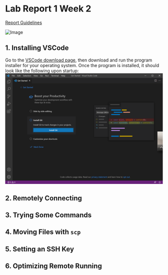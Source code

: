 # Lab Report 1 Week 2

[Report Guidelines](https://ucsd-cse15l-w22.github.io/week/week2/#week-2-lab-report)

![Image](Bliss.png)

## 1. Installing VSCode
Go to the [VSCode download page](https://code.visualstudio.com/download), then download and run the program installer for your operating system. Once the program is installed, it should look like the following upon startup:
![Image](vscode.png)

## 2. Remotely Connecting
## 3. Trying Some Commands
## 4. Moving Files with `scp`
## 5. Setting an SSH Key
## 6. Optimizing Remote Running
